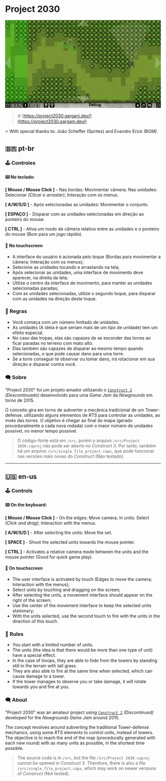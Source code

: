# Project 2030

![thumbnail](./thumbnail.webp)

> 🌐 [https://project2030.gargani.dev/](https://project2030.gargani.dev/)

⭐️ With special thanks to: João Scheffer (Sprites) and Evandro Erick (BGM).

## 🇧🇷 pt-br

### 🕹️ Controles

#### ⌨️ No teclado:

**[ Mouse / Mouse Click ]** - Nas bordas: Movimentar câmera; Nas unidades: Selecionar _(Clicar e arrastar)_; Interação com os menus.

**[ A/W/S/D ]** - Após selecionadas as unidades: Movimentar o conjunto.

**[ ESPAÇO ]** - Disparar com as unidades selecionadas em direção ao ponteiro do mouse.

**[ CTRL ]** - Ativa um modo de câmera relativo entre as unidades e o ponteiro do mouse (Bom para um jogo rápido).

#### 📱 No touchscreen

-   A interface do usuário é acionada pelo toque (Bordas para movimentar a câmera; Interação com os menus);
-   Selecione as unidades tocando e arrastando na tela;
-   Após selecionar as unidades, uma interface de movimento deve aparecer, na direita da tela;
-   Utilize o centro da interface de movimento, para manter as unidades selecionadas paradas;
-   Com as unidades selecionadas, utilize o segundo toque, para disparar com as unidades na direção deste toque.

### 📜 Regras

-   Você começa com um número limitado de unidades.
-   As unidades (A ideia é que seriam mais de um tipo de unidade) tem um efeito especial.
-   No caso das tropas, elas são capazes de se esconder das torres ao ficar paradas no terreno com mato alto.
-   Elas também são capazes de disparar ao mesmo tempo quando selecionadas, o que pode causar dano para uma torre.
-   Se a torre conseguir te observar ou tomar dano, irá rotacionar em sua direção e disparar contra você.

### 🗨️ Sobre

"Project 2030" foi um projeto amador utilizando o [`Construct 2`](https://www.construct.net/en/construct-2/download) _(Descontinuado)_ desenvolvido para uma _Game Jam_ da _Newgrounds_ em torno de 2015.

O conceito gira em torno de subverter a mecânica tradicional de um Tower-defense, utilizando alguns elementos de _RTS_ para controlar as unidades, ao invés das torres. O objetivo é chegar ao final do mapa (gerado proceduralmente a cada nova rodada) com o maior número de unidades possível, no menor tempo possível.

> O código-fonte está em `/src`, porém o arquivo `/src/Project 2030.caproj` não pode ser aberto no _Construct 3_. Por tanto, também há um arquivo `/src/single_file_project.capx`, que pode funcionar nas versões mais novas do _Construct_ (Não testado).

---

## 🇺🇸 en-us

### 🕹️ Controls

#### ⌨️ On the keyboard:

**[ Mouse / Mouse Click ]** - On the edges: Move camera; In units: Select _(Click and drag)_; Interaction with the menus.

**[ A/W/S/D ]** - After selecting the units: Move the set.

**[ SPACE ]** - Shoot the selected units towards the mouse pointer.

**[ CTRL ]** - Activates a relative camera mode between the units and the mouse pointer (Good for quick game play).

#### 📱 On touchscreen

-   The user interface is activated by touch (Edges to move the camera; Interaction with the menus);
-   Select units by touching and dragging on the screen;
-   After selecting the units, a movement interface should appear on the right of the screen;
-   Use the center of the movement interface to keep the selected units stationary;
-   With the units selected, use the second touch to fire with the units in the direction of this touch.

### 📜 Rules

-   You start with a limited number of units.
-   The units (the idea is that there would be more than one type of unit) have a special effect.
-   In the case of troops, they are able to hide from the towers by standing still in the terrain with tall grass.
-   They are also able to fire at the same time when selected, which can cause damage to a tower.
-   If the tower manages to observe you or take damage, it will rotate towards you and fire at you.

### 🗨️ About

"Project 2030" was an amateur project using [`Construct 2`](https://www.construct.net/en/construct-2/download) _(Discontinued)_ developed for the _Newgrounds Game Jam_ around 2015.

The concept revolves around subverting the traditional Tower-defense mechanics, using some _RTS_ elements to control units, instead of towers. The objective is to reach the end of the map (procedurally generated with each new round) with as many units as possible, in the shortest time possible.

> The source code is in `/src`, but the file `/src/Project 2030.caproj` cannot be opened in _Construct 3_. Therefore, there is also a file `/src/single_file_project.capx`, which may work on newer versions of _Construct_ (Not tested).
